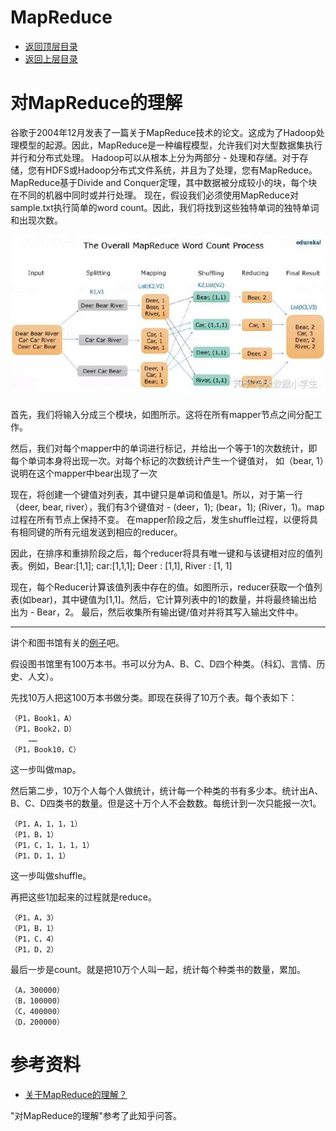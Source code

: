 # MapReduce

* [返回顶层目录](../../SUMMARY.md)
* [返回上层目录](hadoop.md)

# 对MapReduce的理解

谷歌于2004年12月发表了一篇关于MapReduce技术的论文。这成为了Hadoop处理模型的起源。因此，MapReduce是一种编程模型，允许我们对大型数据集执行并行和分布式处理。  Hadoop可以从根本上分为两部分 - 处理和存储。对于存储，您有HDFS或Hadoop分布式文件系统，并且为了处理，您有MapReduce。 MapReduce基于Divide and Conquer定理，其中数据被分成较小的块，每个块在不同的机器中同时或并行处理。  现在，假设我们必须使用MapReduce对sample.txt执行简单的word count。因此，我们将找到这些独特单词的独特单词和出现次数。

![mapreduce-word-count-process](pic/mapreduce-word-count-process.jpg)

首先，我们将输入分成三个模块，如图所示。这将在所有mapper节点之间分配工作。

然后，我们对每个mapper中的单词进行标记，并给出一个等于1的次数统计，即每个单词本身将出现一次。对每个标记的次数统计产生一个键值对， 如（bear, 1）说明在这个mapper中bear出现了一次

现在，将创建一个键值对列表，其中键只是单词和值是1。所以，对于第一行（deer, bear, river），我们有3个键值对 - (deer，1); (bear，1); (River，1)。map过程在所有节点上保持不变。
在mapper阶段之后，发生shuffle过程，以便将具有相同键的所有元组发送到相应的reducer。


因此，在排序和重排阶段之后，每个reducer将具有唯一键和与该键相对应的值列表。例如，Bear:[1,1]; car:[1,1,1]; Deer : [1,1], River : [1, 1] 

现在，每个Reducer计算该值列表中存在的值。如图所示，reducer获取一个值列表(如bear)，其中键值为[1,1]。然后，它计算列表中的1的数量，并将最终输出给出为 -  Bear，2。
最后，然后收集所有输出键/值对并将其写入输出文件中。

---

讲个和图书馆有关的[例子](https://www.zhihu.com/question/23345991/answer/628399452)吧。

假设图书馆里有100万本书。书可以分为A、B、C、D四个种类。（科幻、言情、历史、人文）。

先找10万人把这100万本书做分类。即现在获得了10万个表。每个表如下：

```
（P1，Book1，A）
（P1，Book2，D）
	……
（P1，Book10，C）
```

这一步叫做map。

然后第二步，10万个人每个人做统计，统计每一个种类的书有多少本。统计出A、B、C、D四类书的数量。但是这十万个人不会数数。每统计到一次只能报一次1。

```
（P1，A，1，1，1）
（P1，B，1）
（P1，C，1，1，1，1）
（P1，D，1，1）
```

这一步叫做shuffle。

再把这些1加起来的过程就是reduce。

```
（P1，A，3）
（P1，B，1）
（P1，C，4）
（P1，D，2）
```

最后一步是count。就是把10万个人叫一起，统计每个种类书的数量，累加。

```
（A，300000）
（B，100000）
（C，400000）
（D，200000）
```





# 参考资料

* [关于MapReduce的理解？](https://www.zhihu.com/question/23345991)

"对MapReduce的理解"参考了此知乎问答。













